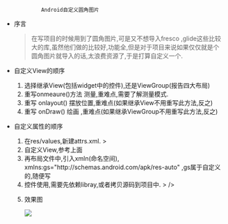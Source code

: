                 Android自定义圆角图片
  * 序言
     >在写项目的时候用到了圆角图片,可是又不想导入fresco ,glide这些比较大的库,虽然他们做的比较好,功能全,但是对于项目来说如果仅仅就是个圆角图片就导入的话,太浪费资源了,于是打算自定义一个.
     
  * 自定义View的顺序
    <ol>
      <li> 选择继承View(包括widget中的控件),还是ViewGroup(报告四大布局)</li>
      <li> 重写onmeaure()方法 测量,重难点,需要了解测量模式.</li>
      <li> 重写 onlayout() 摆放位置,重难点(如果继承View不用重写此方法,反之)</li>
      <li> 重写 onDraw() 绘画 ,重难点(如果继承ViewGroup不用重写此方法,反之)
    </ol>

 * 自定义属性的顺序
   <ol>
   <li> 在res/values,新建attrs.xml.
    >       <?xml version="1.0" encoding="utf-8"?>
    		<resources>
    		<!--弧度的大小-->
    		<attr name="borderRadius" format="dimension"/>
    		<!--圆形图片和带有圆角的图片-->
    		<attr name="type" format="reference">
    		<enum name="circle" value="0"/>
    		<enum name="round" value="1"/>
    		</attr>
    		<declare-styleable name="roundImageViewAttrs">
    		<!--直接引用上面的-->
    		<attr name="borderRadius"/>
    		<attr name="type"/>
    		</declare-styleable>
    		</resources>
    </li>

     <li>自定义View,参考上面 </li>
	 <li>再布局文件中,引入xmln(命名空间), xmlns:gs="http://schemas.android.com/apk/res-auto" ,gs属于自定义的,随便写 </li>
	 <li>控件使用,需要先依赖libray,或者拷贝源码到项目中.
    >        <com.example.library.RoundImageView
		        android:layout_marginTop="100dp"
		        android:id="@+id/circle"
		        android:layout_width="wrap_content"
		        android:layout_height="wrap_content"
		        android:layout_centerHorizontal="true"
		        android:src="@drawable/a"
		        gs:type="circle"
		        or
		        <com.example.gs.roundimageview.CustomImageView
                        android:id="@+id/imageview"
                        android:layout_width="100dp"
                        android:layout_height="100dp"
                        android:background="@drawable/a"
                        />
        />
    </li>
		</li>


  * 效果图
    
	![](http://i.imgur.com/et1ab56.png)

   